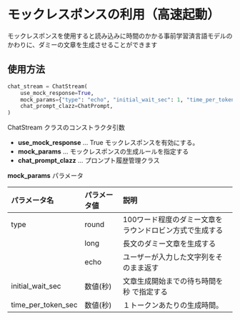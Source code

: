 # モックレスポンスの利用（高速起動）

モックレスポンスを使用すると読み込みに時間のかかる事前学習済言語モデルのかわりに、ダミーの文章を生成させることができます

## 使用方法

```python
chat_stream = ChatStream(
    use_mock_response=True,
    mock_params={"type": "echo", "initial_wait_sec": 1, "time_per_token_sec": 1},
    chat_prompt_clazz=ChatPrompt,
)
```

ChatStream クラスのコンストラクタ引数

- **use_mock_response** ... True モックレスポンスを有効にする。  
- **mock_params** ... モックレスポンスの生成ルールを指定する  
- **chat_prompt_clazz** ... プロンプト履歴管理クラス  

**mock_params** パラメータ

|パラメータ名|パラメータ値|説明|
|:----|:----|:----|
|type|round|100ワード程度のダミー文章をラウンドロビン方式で生成する|
| |long|長文のダミー文章を生成する|
| |echo|ユーザーが入力した文字列をそのまま返す|
|initial_wait_sec|数値(秒)|文章生成開始までの待ち時間を 秒 で指定する|
|time_per_token_sec|数値(秒)|１トークンあたりの生成時間。|




